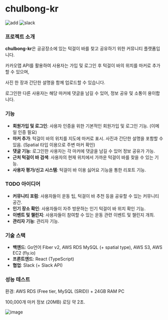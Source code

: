 # chulbong-kr

![add](https://github.com/Alfex4936/chulbong-kr/assets/2356749/26daa718-7d9a-4268-97fb-3f7d16ae183e)
![slack](https://github.com/Alfex4936/chulbong-kr/assets/2356749/5ec03f6a-871f-4556-90c3-13bb44769f13)

### 프로젝트 소개
**chulbong-kr**은 공공장소에 있는 턱걸이 바를 찾고 공유하기 위한 커뮤니티 플랫폼입니다.

카카오맵 API를 활용하여 사용자는 가입 및 로그인 후 턱걸이 바의 위치를 마커로 추가할 수 있으며,

사진 한 장과 간단한 설명을 함께 업로드할 수 있습니다.

로그인한 다른 사용자는 해당 마커에 댓글을 남길 수 있어, 정보 공유 및 소통이 용이합니다.

### 기능
- **회원가입 및 로그인**: 사용자 인증을 위한 기본적인 회원가입 및 로그인 기능. (이메일 인증 필요)
- **마커 추가**: 턱걸이 바의 위치를 지도에 마커로 표시. 사진과 간단한 설명을 포함할 수 있음. (Spatial 타입 이용으로 주변 마커 확인)
- **댓글 기능**: 로그인한 사용자는 각 마커에 댓글을 남길 수 있어 정보 공유가 가능.
- **근처 턱걸이 바 검색**: 사용자의 현재 위치에서 가까운 턱걸이 바를 찾을 수 있는 기능.
- **사용자 평가/신고 시스템**: 턱걸이 바 이용 싫어요 기능을 통한 리포트 기능.

### TODO 아이디어
- **커뮤니티 포럼**: 사용자들이 운동 팁, 턱걸이 바 추천 등을 공유할 수 있는 커뮤니티 공간.
- **인기 장소 확인**: 사용자들이 자주 방문하는 인기 턱걸이 바 위치 확인 기능.
- **이벤트 및 챌린지**: 사용자들이 참여할 수 있는 운동 관련 이벤트 및 챌린지 개최.
- **관리자 기능**: 관리자 기능.

### 기술 스택
- **백엔드**: Go언어 Fiber v2, AWS RDS MySQL (+ spatial type), AWS S3, AWS EC2 (fly.io)
- **프론트엔드**: React (TypeScript)
- **협업**: Slack (+ Slack API)

### 성능 테스트

환경: AWS RDS (Free tier, MySQL (SRID)) + 24GB RAM PC

100,000개 마커 정보 (20MB) 로딩 약 2초.

![image](https://github.com/Alfex4936/chulbong-kr/assets/2356749/44956afa-8c6c-414f-a6ff-1f11d348c3f5)
